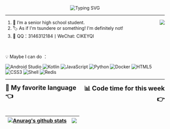 <div align="center">
    <img src="https://readme-typing-svg.demolab.com?font=Noto+Sans&duration=2000&pause=1000&center=%E7%9C%9F&vCenter=%E7%9C%9F&repeat=%E7%9C%9F&width=435&lines=Hi%2C+I'm+CikeyQi.+%F0%9F%91%8B;A+high+school+student.+%F0%9F%8F%AB;Also+an+amateur+coder.+%F0%9F%92%BB;I+hope+you+like+my+project%2C+thank.+%F0%9F%92%96" alt="Typing SVG">
</div>

---

<a href="#">
  <img align="right" src="https://github-readme-stats.vercel.app/api?username=CikeyQi&show_icons=true&theme=radical)" />
</a>

1. 🏫 I’m a senior high school student.
2. 🏷️ As if I'm tsundere or something! I'm definitely not!
3. 🤙 QQ：3146312184丨WeChat: CIKEYQI

<br>

 💡 Maybe I can do ：

![Android Studio](https://img.shields.io/static/v1?style=for-the-badge&message=Android+Studio&color=222222&logo=Android+Studio&logoColor=3DDC84&label=)
![Kotlin](https://img.shields.io/static/v1?style=for-the-badge&message=Kotlin&color=7F52FF&logo=Kotlin&logoColor=FFFFFF&label=)
![JavaScript](https://img.shields.io/static/v1?style=for-the-badge&message=JavaScript&color=222222&logo=JavaScript&logoColor=F7DF1E&label=)
![Python](https://img.shields.io/static/v1?style=for-the-badge&message=Python&color=3776AB&logo=Python&logoColor=FFFFFF&label=)
![Docker](https://img.shields.io/static/v1?style=for-the-badge&message=Docker&color=2496ED&logo=Docker&logoColor=FFFFFF&label=)
![HTML5](https://img.shields.io/static/v1?style=for-the-badge&message=HTML5&color=E34F26&logo=HTML5&logoColor=FFFFFF&label=)
![CSS3](https://img.shields.io/static/v1?style=for-the-badge&message=CSS3&color=1572B6&logo=CSS3&logoColor=FFFFFF&label=)
![Shell](https://img.shields.io/static/v1?style=for-the-badge&message=Shell&color=222222&logo=Shell&logoColor=FFD500&label=)
![Redis](https://img.shields.io/static/v1?style=for-the-badge&message=Redis&color=DC382D&logo=Redis&logoColor=FFFFFF&label=)

---

<div style="display: flex; justify-content: space-between;">
    <div style="text-align: left;"><span style="font-size: 20px;"><b>📓 My favorite language👈<b></span></div>
    <div style="text-align: right;"><span style="font-size: 20px;"><b>📊 Code time for this week👉<b></span></div>
</div>

<br>


| <a href="https://github.com/CikeyQi"><img align="center" src="https://github-readme-stats.vercel.app/api/top-langs/?username=CikeyQi&layout=compact&hide_border=true" alt="Anurag's github stats" /></a> | <a href="https://github.com/CikeyQi"><img align="center" src="https://github-readme-stats.vercel.app/api/wakatime?username=CikeyQi&layout=compact&hide_border=true" /></a> |
| ------------- | ------------- |
